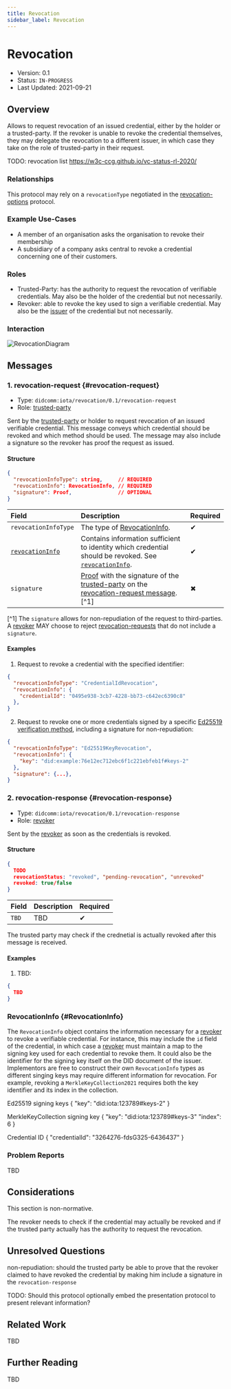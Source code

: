 ```yaml
---
title: Revocation
sidebar_label: Revocation
---
```


# Revocation

- Version: 0.1
- Status: `IN-PROGRESS`
- Last Updated: 2021-09-21

## Overview
Allows to request revocation of an issued credential, either by the holder or a trusted-party. If the revoker is unable to revoke the credential themselves, they may delegate the revocation to a different issuer, in which case they take on the role of trusted-party in their request.

TODO: revocation list https://w3c-ccg.github.io/vc-status-rl-2020/

### Relationships
This protocol may rely on a `revocationType` negotiated in the [revocation-options](./revocation-options) protocol.

### Example Use-Cases
- A member of an organisation asks the organisation to revoke their membership
- A subsidiary of a company asks central to revoke a credential concerning one of their customers. 

### Roles
- Trusted-Party: has the authority to request the revocation of verifiable credentials. May also be the holder of the credential but not necessarily.
- Revoker: able to revoke the key used to sign a verifiable credential. May also be the [issuer](https://www.w3.org/TR/vc-data-model/#dfn-issuers) of the credential but not necessarily.

### Interaction

<div style={{textAlign: 'center'}}>

![RevocationDiagram](/img/didcomm/revocation.drawio.svg)

</div>


## Messages
### 1. revocation-request {#revocation-request}

- Type: `didcomm:iota/revocation/0.1/revocation-request`
- Role: [trusted-party](#roles)

Sent by the [trusted-party](#roles) or holder to request revocation of an issued verifiable credential. This message conveys which credential should be revoked and which method should be used. The message may also include a signature so the revoker has proof the request as issued. 

#### Structure
```json
{
  "revocationInfoType": string,     // REQUIRED
  "revocationInfo": RevocationInfo, // REQUIRED
  "signature": Proof,               // OPTIONAL
}
```

| Field | Description | Required |
| :--- | :--- | :--- |
| `revocationInfoType` | The type of [RevocationInfo](#RevocationInfo). | ✔ |
| [`revocationInfo`](#RevocationInfo) | Contains information sufficient to identity which credential should be revoked. See [`revocationInfo`](#RevocationInfo). | ✔ |
| `signature` | [Proof](https://w3c-ccg.github.io/ld-proofs/) with the signature of the [trusted-party](#roles) on the [revocation-request message](#revocation-request).[^1] | ✖ |

[^1] The `signature` allows for non-repudiation of the request to third-parties. A [revoker](#roles) MAY choose to reject [revocation-requests](#revocation-request) that do not include a `signature`.

#### Examples

1. Request to revoke a credential with the specified identifier:

```json
{
  "revocationInfoType": "CredentialIdRevocation",
  "revocationInfo": {
    "credentialId": "0495e938-3cb7-4228-bb73-c642ec6390c8"
  },
}
```

2. Request to revoke one or more credentials signed by a specific [Ed25519 verification method](https://w3c-ccg.github.io/lds-ed25519-2020/#verification-method), including a signature for non-repudiation:

```json
{
  "revocationInfoType": "Ed25519KeyRevocation",
  "revocationInfo": {
    "key": "did:example:76e12ec712ebc6f1c221ebfeb1f#keys-2"
  },
  "signature": {...},
}
```

### 2. revocation-response {#revocation-response}

- Type: `didcomm:iota/revocation/0.1/revocation-response`
- Role: [revoker](#roles)

Sent by the [revoker](#roles) as soon as the credentials is revoked.

#### Structure
```json
{
  TODO
  revocationStatus: "revoked", "pending-revocation", "unrevoked"
  revoked: true/false
}
```

| Field | Description | Required |
| :--- | :--- | :--- |
| `TBD` | TBD | ✔ |

The trusted party may check if the crednetial is actually revoked after this message is received.

#### Examples

1. TBD:

```json
{
  TBD
}
```

### RevocationInfo {#RevocationInfo}

The `RevocationInfo` object contains the information necessary for a [revoker](#roles) to revoke a verifiable credential. For instance, this may include the `id` field of the credential, in which case a [revoker](#roles) must maintain a map to the signing key used for each credential to revoke them. It could also be the identifier for the signing key itself on the DID document of the issuer. Implementors are free to construct their own `RevocationInfo` types as different singing keys may require different information for revocation. For example, revoking a `MerkleKeyCollection2021` requires both the key identifier and its index in the collection.

Ed25519 signing keys
{
  "key": "did:iota:123789#keys-2"
}

MerkleKeyCollection signing key
{
  "key": "did:iota:123789#keys-3"
  "index": 6
}

Credential ID
{
  "credentialId": "3264276-fdsG325-6436437"
}

### Problem Reports

TBD


## Considerations

This section is non-normative.

The revoker needs to check if the credential may actually be revoked and if the trusted party actually has the authority to request the revocation.

## Unresolved Questions
non-repudiation: should the trusted party be able to prove that the revoker claimed to have revoked the credential by making him include a signature in the `revocation-response`

TODO: Should this protocol optionally embed the presentation protocol to present relevant information?
## Related Work

TBD

## Further Reading

TBD
